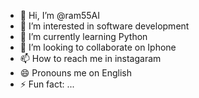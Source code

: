 - 👋 Hi, I’m @ram55AI
- 👀 I’m interested in software development
- 🌱 I’m currently learning Python
- 💞️ I’m looking to collaborate on Iphone
- 📫 How to reach me in instagaram
- 😄 Pronouns me on English
- ⚡ Fun fact: ...

<!---
ram55AI/ram55AI is a ✨ special ✨ repository because its `README.md` (this file) appears on your GitHub profile.
You can click the Preview link to take a look at your changes.
--->
